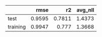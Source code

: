|          |   rmse |     r2 |   avg_nll |
|:---------|-------:|-------:|----------:|
| test     | 0.9595 | 0.7811 |    1.4373 |
| training | 0.9947 | 0.777  |    1.3668 |